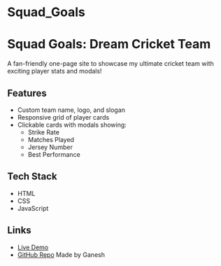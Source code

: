 # Squad_Goals

# Squad Goals: Dream Cricket Team

A fan-friendly one-page site to showcase my ultimate cricket team with exciting player stats and modals!

## Features

- Custom team name, logo, and slogan
- Responsive grid of player cards
- Clickable cards with modals showing:
  - Strike Rate
  - Matches Played
  - Jersey Number
  - Best Performance

## Tech Stack

- HTML
- CSS
- JavaScript

## Links

- [Live Demo]([https://your-netlify-or-github-pages-link.com](https://ganeshdornala.github.io/Squad_Goals/))
- [GitHub Repo]([https://github.com/yourusername/dream-cricket-team](https://github.com/ganeshdornala/Squad_Goals))
  Made by Ganesh
